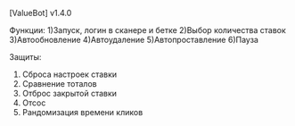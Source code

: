 [ValueBot] v1.4.0

Функции:
1)Запуск, логин в сканере и бетке
2)Выбор количества ставок
3)Автообновление
4)Автоудаление
5)Автопроставление
6)Пауза


Защиты:
1) Сброса настроек ставки
2) Сравнение тоталов
3) Отброс закрытой ставки
4) Отсос 
5) Рандомизация времени кликов
